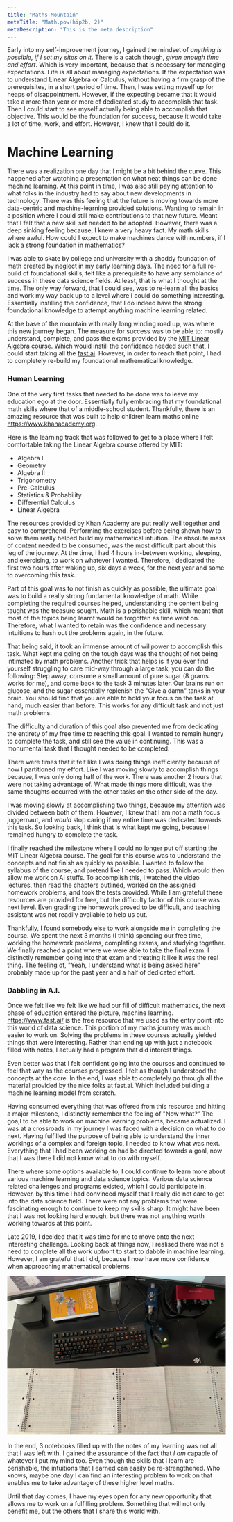 ```yaml
---
title: "Maths Mountain"
metaTitle: "Math.pow(hip2b, 2)"
metaDescription: "This is the meta description"
---
```


Early into my self-improvement journey, I gained the mindset of _anything is possible, if I set my sites on it_. There
is a catch though, _given enough time and effort_. Which is very important, because that is necessary for managing
expectations. Life is all about managing expectations. If the expectation was to understand Linear Algebra or Calculus,
without having a firm grasp of the prerequisites, in a short period of time. Then, I was setting myself up for heaps of
disappointment. However, if the expecting became that it would take a more than year or more of dedicated study to
accomplish that task. Then I could start to see myself actually being able to accomplish that objective. This would be
the foundation for success, because it would take a lot of time, work, and effort. However, I knew that I could do it.

# Machine Learning

There was a realization one day that I might be a bit behind the curve. This happened after watching a presentation on
what neat things can be done machine learning. At this point in time, I was also still paying attention to what folks in
the industry had to say about new developments in technology. There was this feeling that the future is moving towards
more data-centric and machine-learning provided solutions. Wanting to remain in a position where I could still make
contributions to that new future. Meant that I felt that a new skill set needed to be adopted. However, there was a deep
sinking feeling because, I knew a very heavy fact. My math skills where awful. How could I expect to make machines dance
with numbers, if I lack a strong foundation in mathematics?

I was able to skate by college and university with a shoddy foundation of math created by neglect in my early learning
days. The need for a full re-build of foundational skills, felt like a prerequisite to have any semblance of success in
these data science fields. At least, that is what I thought at the time. The only way forward, that I could see, was to
re-learn all the basics and work my way back up to a level where I could do something interesting. Essentially
instilling the confidence, that I do indeed have the strong foundational knowledge to attempt anything machine learning
related.

At the base of the mountain with really long winding road up, was where this new journey began. The measure for success
was to be able to: mostly understand, complete, and pass the exams provided by
the [MIT Linear Algebra course](https://ocw.mit.edu/courses/mathematics/18-06-linear-algebra-spring-2010/). Which would
instill the confidence needed such that, I could start taking all the [fast.ai](https://www.fast.ai/). However, in order
to reach that point, I had to completely re-build my foundational mathematical knowledge.

### Human Learning

One of the very first tasks that needed to be done was to leave my education ego at the door. Essentially fully
embracing that my foundational math skills where that of a middle-school student. Thankfully, there is an amazing
resource that was built to help children learn maths online https://www.khanacademy.org.

Here is the learning track that was followed to get to a place where I felt comfortable taking the Linear Algebra course
offered by MIT:

- Algebra I
- Geometry
- Algebra II
- Trigonometry
- Pre-Calculus
- Statistics & Probability
- Differential Calculus
- Linear Algebra

The resources provided by Khan Academy are put really well together and easy to comprehend. Performing the exercises
before being shown how to solve them really helped build my mathematical intuition. The absolute mass of content needed
to be consumed, was the most difficult part about this leg of the journey. At the time, I had 4 hours in-between
working, sleeping, and exercising, to work on whatever I wanted. Therefore, I dedicated the first two hours after waking
up, six days a week, for the next year and some to overcoming this task.

Part of this goal was to not finish as quickly as possible, the ultimate goal was to build a really strong fundamental
knowledge of math. While completing the required courses helped, understanding the content being taught was the treasure
sought. Math is a perishable skill, which meant that most of the topics being learnt would be forgotten as time went on.
Therefore, what I wanted to retain was the confidence and necessary intuitions to hash out the problems again, in the
future.

That being said, it took an immense amount of willpower to accomplish this task. What kept me going on the tough days
was the thought of not being intimated by math problems. Another trick that helps is if you ever find yourself
struggling to care mid-way through a large task, you can do the following: Step away, consume a small amount of pure
sugar (8 grams works for me), and come back to the task 3 minutes later. Our brains run on glucose, and the sugar
essentially replenish the "Give a damn" tanks in your brain. You should find that you are able to hold your focus on the
task at hand, much easier than before. This works for any difficult task and not just math problems.

The difficulty and duration of this goal also prevented me from dedicating the entirety of my free time to reaching this
goal. I wanted to remain hungry to complete the task, and still see the value in continuing. This was a monumental task
that I thought needed to be completed.

There were times that it felt like I was doing things inefficiently because of how I partitioned my effort. Like I was
moving slowly to accomplish things because, I was only doing half of the work. There was another 2 hours that were not
taking advantage of. What made things more difficult, was the same thoughts occurred with the other tasks on the other
side of the day.

I was moving slowly at accomplishing two things, because my attention was divided between both of them. However, I knew
that I am not a math focus juggernaut, and _would_ stop caring if my entire time was dedicated towards this task. So
looking back, I think that is what kept me going, because I remained hungry to complete the task.

I finally reached the milestone where I could no longer put off starting the MIT Linear Algebra course. The goal for
this course was to understand the concepts and not finish as quickly as possible. I wanted to follow the syllabus of the
course, and pretend like I needed to pass. Which would then allow me work on AI stuffs. To accomplish this, I watched
the video lectures, then read the chapters outlined, worked on the assigned homework problems, and took the tests
provided. While I am grateful these resources are provided for free, but the difficulty factor of this course was next
level. Even grading the homework proved to be difficult, and teaching assistant was not readily available to help us
out.

Thankfully, I found somebody else to work alongside me in completing the course. We spent the next 3 months (I think)
spending our free time, working the homework problems, completing exams, and studying together. We finally reached a
point where we were able to take the final exam. I distinctly remember going into that exam and treating it like it was
the real thing. The feeling of, "Yeah, I understand what is being asked here" probably made up for the past year and a
half of dedicated effort.

### Dabbling in A.I.

Once we felt like we felt like we had our fill of difficult mathematics, the next phase of education entered the
picture, machine learning. https://www.fast.ai/ is the free resource that we used as the entry point into this world of
data science. This portion of my maths journey was much easier to work on. Solving the problems in these courses
actually yielded things that were interesting. Rather than ending up with just a notebook filled with notes, I actually
had a program that did interest things.

Even better was that I felt confident going into the courses and continued to feel that way as the courses progressed. I
felt as though I understood the concepts at the core. In the end, I was able to completely go through all the material
provided by the nice folks at fast.ai. Which included building a machine learning model from scratch.

Having consumed everything that was offered from this resource and hitting a major milestone, I distinctly remember the
feeling of "Now what?" The goa,l to be able to work on machine learning problems, became actualized. I was at a
crossroads in my journey I was faced with a decision on what to do next. Having fulfilled the purpose of being able to
understand the inner workings of a complex and foreign topic, I needed to know what was next. Everything that I had been
working on had be directed towards a goal, now that I was there I did not know what to do with myself.

There where some options available to, I could continue to learn more about various machine learning and data science
topics. Various data science related challenges and programs existed, which I could participate in. However, by this
time I had convinced myself that I really did not care to get into the data science field. There were not any problems
that were fascinating enough to continue to keep my skills sharp. It might have been that I was not looking hard enough,
but there was not anything worth working towards at this point.

Late 2019, I decided that it was time for me to move onto the next interesting challenge. Looking back at things now, I
realised there was not a need to complete all the work upfront to start to dabble in machine learning. However, I am
grateful that I did, because I now have more confidence when approaching mathematical problems.

![Filled Notebooks](../images/maffs.png)

In the end, 3 notebooks filled up with the notes of my learning was not all that I was left with. I gained the assurance
of the fact that _I am_ capable of whatever I put my mind too. Even though the skills that I learn are perishable, the
intuitions that I earned can easily be re-strengthened. Who knows, maybe one day I can find an interesting problem to
work on that enables me to take advantage of these higher level maths.

Until that day comes, I have my eyes open for any new opportunity that allows me to work on a fulfilling problem.
Something that will not only benefit me, but the others that I share this world with.
